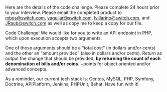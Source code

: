 Here are the details of the code challenge.  Please complete 24 hours prior to your interview.  Please email the completed product to mbos@switch.com, yaguilar@switch.com, lvillarino@switch.com, and JRaub@switch.com as well as copy me to keep a copy for our file.

Code Challenge!  We would like for you to write an API endpoint in PHP, which upon execution accepts two arguments.  

One of those arguments should be a “total cost” (in dollars and/or cents) and the other an “amount provided” (also in dollars and/or cents).   Return as output the change that should be provided, **by returning the count of each denomination of bills and/or coins**.  +points for object oriented and/or advanced concepts.  

As a reminder, our current tech stack is:  Centos, MySQL, PHP, Symfony, Doctrine, APIPlatform, Jenkins, PHPUnit, Behat.   Have fun with it!  



